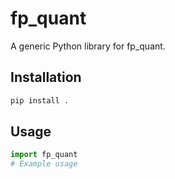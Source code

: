 # fp_quant

A generic Python library for fp_quant.

## Installation

```bash
pip install .
```

## Usage

```python
import fp_quant
# Example usage
``` 